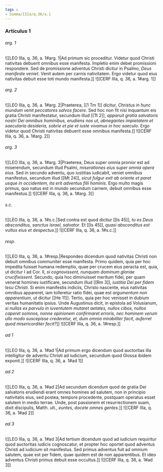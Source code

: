 ```yaml
---
tags : 
- Summa/IIIa/q.36/a.1
---
```


### Articulus 1

###### arg. 1
![[LEO IIIa, q. 36, a. 1#arg. 1|Ad primum sic proceditur. Videtur quod Christi nativitas debuerit omnibus esse manifesta. Impletio enim debet promissioni respondere. Sed de promissione adventus Christi dicitur in Psalmo, *Deus manifeste veniet*. Venit autem per carnis nativitatem. Ergo videtur quod eius nativitas debuit esse toti mundo manifesta.]]
![[CERF IIIa, q. 36, a. 1#arg. 1]]

###### arg. 2
![[LEO IIIa, q. 36, a. 1#arg. 2|Praeterea, [[1 Tm 1]] dicitur, *Christus in hunc mundum venit peccatores salvos facere*. Sed hoc non fit nisi inquantum eis gratia Christi manifestatur, secundum illud [[Tt 2]], *apparuit gratia salvatoris nostri Dei omnibus hominibus, erudiens nos ut, abnegantes impietatem et saecularia desideria, sobrie et pie et iuste vivamus in hoc saeculo*. Ergo videtur quod Christi nativitas debuerit esse omnibus manifesta.]]
![[CERF IIIa, q. 36, a. 1#arg. 2]]

###### arg. 3
![[LEO IIIa, q. 36, a. 1#arg. 3|Praeterea, Deus super omnia pronior est ad miserendum, secundum illud Psalmi, *miserationes eius super omnia opera eius*. Sed in secundo adventu, quo iustitias iudicabit, veniet omnibus manifestus, secundum illud [[Mt 24]], *sicut fulgur exit ab oriente et paret usque in occidentem, ita erit adventus filii hominis*. Ergo multo magis primus, quo natus est in mundo secundum carnem, debuit omnibus esse manifestus.]]
![[CERF IIIa, q. 36, a. 1#arg. 3]]

###### s.c.
![[LEO IIIa, q. 36, a. 1#s.c.|Sed contra est quod dicitur [[Is 45]], *tu es Deus absconditus, sanctus Israel, salvator*. Et [[Is 45]], *quasi absconditus est vultus eius et despectus*.]]
![[CERF IIIa, q. 36, a. 1#s.c.]]

###### resp.
![[LEO IIIa, q. 36, a. 1#resp.|Respondeo dicendum quod nativitas Christi non debuit omnibus communiter esse manifesta. Primo quidem, quia per hoc impedita fuisset humana redemptio, quae per crucem eius peracta est, quia, ut dicitur I ad Cor. II, *si cognovissent, nunquam dominum gloriae crucifixissent*. Secundo, quia hoc diminuisset meritum fidei, per quam venerat homines iustificare, secundum illud [[Rm 3]], *iustitia Dei per fidem Iesu Christi*. Si enim manifestis indiciis, Christo nascente, eius nativitas omnibus appareret, iam tolleretur ratio fidei, quae est *argumentum non apparentium*, ut dicitur [[He 11]]. Tertio, quia per hoc venisset in dubium veritas humanitatis ipsius. Unde Augustinus dicit, in epistola ad Volusianum, *si nullas ex parvulo in iuventutem mutaret aetates, nullos cibos, nullos caperet somnos, nonne opinionem confirmaret erroris, nec hominem verum ullo modo suscepisse crederetur, et, dum omnia mirabiliter facit, auferret quod misericorditer fecit?*]]
![[CERF IIIa, q. 36, a. 1#resp.]]

###### ad 1
![[LEO IIIa, q. 36, a. 1#ad 1|Ad primum ergo dicendum quod auctoritas illa intelligitur de adventu Christi ad iudicium, secundum quod Glossa ibidem exponit.]]
![[CERF IIIa, q. 36, a. 1#ad 1]]

###### ad 2
![[LEO IIIa, q. 36, a. 1#ad 2|Ad secundum dicendum quod de gratia Dei salvatoris erudiendi erant omnes homines ad salutem, non in principio nativitatis eius, sed postea, tempore procedente, postquam operatus esset salutem in medio terrae. Unde, post passionem et resurrectionem suam, dixit discipulis, Matth. ult., *euntes, docete omnes gentes*.]]
![[CERF IIIa, q. 36, a. 1#ad 2]]

###### ad 3
![[LEO IIIa, q. 36, a. 1#ad 3|Ad tertium dicendum quod ad iudicium requiritur quod auctoritas iudicis cognoscatur, et propter hoc oportet quod adventus Christi ad iudicium sit manifestus. Sed primus adventus fuit ad omnium salutem, quae est per fidem, quae quidem est de non apparentibus. Et ideo adventus Christi primus debuit esse occultus.]]
![[CERF IIIa, q. 36, a. 1#ad 3]]

